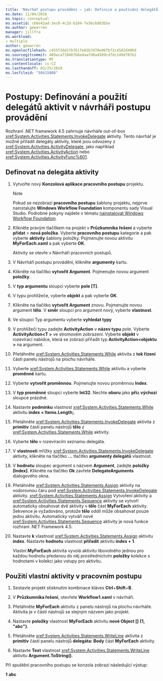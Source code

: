 ```yaml
---
title: 'Návrhář postupu provádění – jak: Definice a používání delegátů aktivit'
ms.date: 11/04/2016
ms.topic: conceptual
ms.assetid: c68e42ad-3ec0-4c2d-b104-fe36c6d83b5e
ms.author: gewarren
manager: jillfra
ms.workload:
- multiple
author: gewarren
ms.openlocfilehash: c455f36d17b761fe02b7d78e96fbf2c4582d490d
ms.sourcegitcommit: 489aca71046fb6e4aafd0a4509cd7dc149d707b1
ms.translationtype: MT
ms.contentlocale: cs-CZ
ms.lasthandoff: 03/25/2019
ms.locfileid: "58415808"
---
```

# <a name="how-to-define-and-consume-activity-delegates-in-the-workflow-designer"></a>Postupy: Definování a použití delegátů aktivit v návrháři postupu provádění

Rozhraní .NET framework 4.5 zahrnuje návrháře out-of-box <xref:System.Activities.Statements.InvokeDelegate> aktivity. Tento návrhář je možné přiřadit delegáty aktivity, které jsou odvozeny z <xref:System.Activities.ActivityDelegate>, jako například <xref:System.Activities.ActivityAction> nebo <xref:System.Activities.ActivityFunc%601>.

## <a name="define-an-activity-delegate"></a>Definovat na delegáta aktivity

1. Vytvořte nový **Konzolová aplikace pracovního postupu** projektu.

   > [!NOTE]
   > Pokud se nezobrazí **pracovního postupu** šablony projektu, nejprve nainstalujte **Windows Workflow Foundation** komponentu sady Visual Studio. Podrobné pokyny najdete v tématu [nainstalovat Windows Workflow Foundation](developing-applications-with-the-workflow-designer.md#install-windows-workflow-foundation).

3. Klikněte pravým tlačítkem na projekt v **Průzkumníka řešení** a vyberte **přidat** > **nová položka**. Vyberte **pracovního postupu** kategorie a pak vyberte **aktivity** šablony položky. Pojmenujte novou aktivitu **MyForEach.xaml** a pak vyberte **OK**.

   Aktivity se otevře v Návrháři pracovních postupů.

4. V Návrháři postupu provádění, klikněte **argumenty** kartu.

5. Klikněte na tlačítko **vytvořit Argument**. Pojmenujte novou argument **položky**.

6. V **typ argumentu** sloupci vyberte **pole [T]**.

7. V typu prohlížeče, vyberte **objekt** a pak vyberte **OK**.

8. Klikněte na tlačítko **vytvořit Argument** znovu. Pojmenujte novou argument **tělo**. V **směr** sloupci pro argument nový, vyberte **vlastnost**.

9. Ve sloupci Typ argumentu vyberte **vyhledat typy**

10. V prohlížeči typu zadejte **ActivityAction** v **název typu** pole. Vyberte **ActivityAction\<T >** ve stromovém zobrazení. Vyberte **objekt** v rozevírací nabídce, která se zobrazí přiřadit typ **ActivityAction\<objektu >** na argument.

11. Přetáhněte <xref:System.Activities.Statements.While> aktivita z **tok řízení** části panelu nástrojů na plochu návrháře.

12. Vyberte <xref:System.Activities.Statements.While> aktivitu a vyberte **proměnné** kartu.

13. Vyberte **vytvořit proměnnou**. Pojmenujte novou proměnnou **Index**.

14. V **typ proměnné** sloupci vyberte **Int32**. Nechte **oboru** jako **při**a **výchozí** sloupce prázdné.

15. Nastavte **podmínku** vlastnost <xref:System.Activities.Statements.While> aktivitu **index < Items.Length;**.

16. Přetáhněte <xref:System.Activities.Statements.InvokeDelegate> aktivita z **primitiv** části panelu nástrojů **tělo** z <xref:System.Activities.Statements.While> aktivity.

17. Vyberte **tělo** v rozevíracím seznamu delegáta.

18. V **vlastnosti** mřížky <xref:System.Activities.Statements.InvokeDelegate> aktivity, klikněte na tlačítko **...**  tlačítko **argumenty delegátů** vlastnost.

19. V **hodnotu** sloupec argument s názvem **Argument**, zadejte **položky [Index]**. Klikněte na tlačítko **Ok** zavřete **DelegateArguments** dialogového okna.

20. Přetáhněte <xref:System.Activities.Statements.Assign> aktivity na vodorovnou čáru pod <xref:System.Activities.Statements.InvokeDelegate> aktivity. <xref:System.Activities.Statements.Assign> Vytvoření aktivity a <xref:System.Activities.Statements.Sequence> aktivity se vytvoří automaticky obsahovat dvě aktivity v **tělo** část **MyForEach** aktivity. Sekvence je vyžadováno, protože **tělo** oddíl může obsahovat pouze jednu aktivitu. Automaticky vytváří nové <xref:System.Activities.Statements.Sequence> aktivity je nová funkce rozhraní .NET Framework 4.5.

21. Nastavte **k** vlastnost <xref:System.Activities.Statements.Assign> aktivitu **index**. Nastavte **hodnotu** vlastnost **přiřadit** aktivitu **index + 1**.

    Vlastní **MyForEach** aktivita vyvolá aktivitu libovolného jednou pro každou hodnotu předanou do něj prostřednictvím **položky** kolekce s hodnotami v kolekci jako vstupy pro aktivitu.

## <a name="use-the-custom-activity-in-a-workflow"></a>Použití vlastní aktivity v pracovním postupu

1.  Sestavte projekt stisknutím kombinace kláves **Ctrl**+**Shift**+**B**.

2.  V **Průzkumníka řešení**, otevřete **Workflow1.xaml** v návrháři.

3.  Přetáhněte **MyForEach** aktivitu z panelu nástrojů na plochu návrháře. Aktivita je v části nástrojů se stejným názvem jako projekt.

4.  Nastavte **položky** vlastnost **MyForEach** aktivitu **nové Object [] {1, "abc"}**.

5.  Přetáhněte <xref:System.Activities.Statements.WriteLine> aktivita z **primitiv** části panelu nástrojů **delegáta: Body** část **MyForEach** aktivity.

6.  Nastavte **Text** vlastnost <xref:System.Activities.Statements.WriteLine> aktivitu **Argument.ToString()**.

Při spuštění pracovního postupu se konzola zobrazí následující výstup:

**1**
**abc**